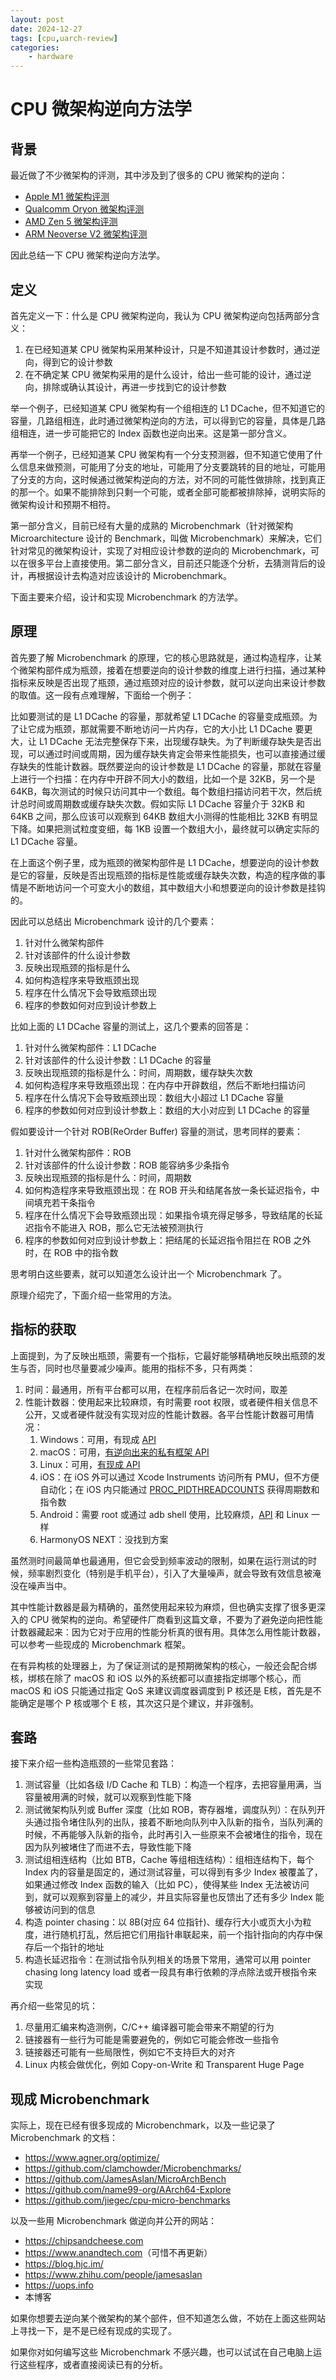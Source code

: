 ```yaml
---
layout: post
date: 2024-12-27
tags: [cpu,uarch-review]
categories:
    - hardware
---
```


# CPU 微架构逆向方法学

## 背景

最近做了不少微架构的评测，其中涉及到了很多的 CPU 微架构的逆向：

- [Apple M1 微架构评测](./apple_m1.md)
- [Qualcomm Oryon 微架构评测](./qualcomm_oryon.md)
- [AMD Zen 5 微架构评测](./amd_zen5.md)
- [ARM Neoverse V2 微架构评测](./arm_neoverse_v2.md)

因此总结一下 CPU 微架构逆向方法学。

<!-- more -->

## 定义

首先定义一下：什么是 CPU 微架构逆向，我认为 CPU 微架构逆向包括两部分含义：

1. 在已经知道某 CPU 微架构采用某种设计，只是不知道其设计参数时，通过逆向，得到它的设计参数
2. 在不确定某 CPU 微架构采用的是什么设计，给出一些可能的设计，通过逆向，排除或确认其设计，再进一步找到它的设计参数

举一个例子，已经知道某 CPU 微架构有一个组相连的 L1 DCache，但不知道它的容量，几路组相连，此时通过微架构逆向的方法，可以得到它的容量，具体是几路组相连，进一步可能把它的 Index 函数也逆向出来。这是第一部分含义。

再举一个例子，已经知道某 CPU 微架构有一个分支预测器，但不知道它使用了什么信息来做预测，可能用了分支的地址，可能用了分支要跳转的目的地址，可能用了分支的方向，这时候通过微架构逆向的方法，对不同的可能性做排除，找到真正的那一个。如果不能排除到只剩一个可能，或者全部可能都被排除掉，说明实际的微架构设计和预期不相符。

第一部分含义，目前已经有大量的成熟的 Microbenchmark（针对微架构 Microarchitecture 设计的 Benchmark，叫做 Microbenchmark）来解决，它们针对常见的微架构设计，实现了对相应设计参数的逆向的 Microbenchmark，可以在很多平台上直接使用。第二部分含义，目前还只能逐个分析，去猜测背后的设计，再根据设计去构造对应该设计的 Microbenchmark。

下面主要来介绍，设计和实现 Microbenchmark 的方法学。

## 原理

首先要了解 Microbenchmark 的原理，它的核心思路就是，通过构造程序，让某个微架构部件成为瓶颈，接着在想要逆向的设计参数的维度上进行扫描，通过某种指标来反映是否出现了瓶颈，通过瓶颈对应的设计参数，就可以逆向出来设计参数的取值。这一段有点难理解，下面给一个例子：

比如要测试的是 L1 DCache 的容量，那就希望 L1 DCache 的容量变成瓶颈。为了让它成为瓶颈，那就需要不断地访问一片内存，它的大小比 L1 DCache 要更大，让 L1 DCache 无法完整保存下来，出现缓存缺失。为了判断缓存缺失是否出现，可以通过时间或周期，因为缓存缺失肯定会带来性能损失，也可以直接通过缓存缺失的性能计数器。既然要逆向的设计参数是 L1 DCache 的容量，那就在容量上进行一个扫描：在内存中开辟不同大小的数组，比如一个是 32KB，另一个是 64KB，每次测试的时候只访问其中一个数组。每个数组扫描访问若干次，然后统计总时间或周期数或缓存缺失次数。假如实际 L1 DCache 容量介于 32KB 和 64KB 之间，那么应该可以观察到 64KB 数组大小测得的性能相比 32KB 有明显下降。如果把测试粒度变细，每 1KB 设置一个数组大小，最终就可以确定实际的 L1 DCache 容量。

在上面这个例子里，成为瓶颈的微架构部件是 L1 DCache，想要逆向的设计参数是它的容量，反映是否出现瓶颈的指标是性能或缓存缺失次数，构造的程序做的事情是不断地访问一个可变大小的数组，其中数组大小和想要逆向的设计参数是挂钩的。

因此可以总结出 Microbenchmark 设计的几个要素：

1. 针对什么微架构部件
2. 针对该部件的什么设计参数
3. 反映出现瓶颈的指标是什么
4. 如何构造程序来导致瓶颈出现
5. 程序在什么情况下会导致瓶颈出现
6. 程序的参数如何对应到设计参数上

比如上面的 L1 DCache 容量的测试上，这几个要素的回答是：

1. 针对什么微架构部件：L1 DCache
2. 针对该部件的什么设计参数：L1 DCache 的容量
3. 反映出现瓶颈的指标是什么：时间，周期数，缓存缺失次数
4. 如何构造程序来导致瓶颈出现：在内存中开辟数组，然后不断地扫描访问
5. 程序在什么情况下会导致瓶颈出现：数组大小超过 L1 DCache 容量
6. 程序的参数如何对应到设计参数上：数组的大小对应到 L1 DCache 的容量

假如要设计一个针对 ROB(ReOrder Buffer) 容量的测试，思考同样的要素：

1. 针对什么微架构部件：ROB
2. 针对该部件的什么设计参数：ROB 能容纳多少条指令
3. 反映出现瓶颈的指标是什么：时间，周期数
4. 如何构造程序来导致瓶颈出现：在 ROB 开头和结尾各放一条长延迟指令，中间填充若干条指令
5. 程序在什么情况下会导致瓶颈出现：如果指令填充得足够多，导致结尾的长延迟指令不能进入 ROB，那么它无法被预测执行
6. 程序的参数如何对应到设计参数上：把结尾的长延迟指令阻拦在 ROB 之外时，在 ROB 中的指令数

思考明白这些要素，就可以知道怎么设计出一个 Microbenchmark 了。

原理介绍完了，下面介绍一些常用的方法。

## 指标的获取

上面提到，为了反映出瓶颈，需要有一个指标，它最好能够精确地反映出瓶颈的发生与否，同时也尽量要减少噪声。能用的指标不多，只有两类：

1. 时间：最通用，所有平台都可以用，在程序前后各记一次时间，取差
2. 性能计数器：使用起来比较麻烦，有时需要 root 权限，或者硬件相关信息不公开，又或者硬件就没有实现对应的性能计数器。各平台性能计数器可用情况：
    1. Windows：可用，有现成 [API](https://learn.microsoft.com/en-us/windows/win32/perfctrs/performance-counters-portal)
    2. macOS：可用，[有逆向出来的私有框架 API](https://gist.github.com/ibireme/173517c208c7dc333ba962c1f0d67d12)
    3. Linux：可用，[有现成 API](https://man7.org/linux/man-pages/man2/perf_event_open.2.html)
    4. iOS：在 iOS 外可以通过 Xcode Instruments 访问所有 PMU，但不方便自动化；在 iOS 内只能通过 [PROC_PIDTHREADCOUNTS](https://github.com/Androp0v/PowerMetricsKit/blob/3be0fd2d61785d848a32b6f5ea59aacad7739909/Sources/SampleThreads/sample_threads.c#L23) 获得周期数和指令数
    5. Android：需要 root 或通过 adb shell 使用，比较麻烦，[API](https://man7.org/linux/man-pages/man2/perf_event_open.2.html) 和 Linux 一样
    6. HarmonyOS NEXT：没找到方案

虽然测时间最简单也最通用，但它会受到频率波动的限制，如果在运行测试的时候，频率剧烈变化（特别是手机平台），引入了大量噪声，就会导致有效信息被淹没在噪声当中。

其中性能计数器是最为精确的，虽然使用起来较为麻烦，但也确实支撑了很多更深入的 CPU 微架构的逆向。希望硬件厂商看到这篇文章，不要为了避免逆向把性能计数器藏起来：因为它对于应用的性能分析真的很有用。具体怎么用性能计数器，可以参考一些现成的 Microbenchmark 框架。

在有异构核的处理器上，为了保证测试的是预期微架构的核心，一般还会配合绑核，绑核在除了 macOS 和 iOS 以外的系统都可以直接指定绑哪个核心，而 macOS 和 iOS 只能通过指定 QoS 来建议调度器调度到 P 核还是 E核，首先是不能确定是哪个 P 核或哪个 E 核，其次这只是个建议，并非强制。

## 套路

接下来介绍一些构造瓶颈的一些常见套路：

1. 测试容量（比如各级 I/D Cache 和 TLB）：构造一个程序，去把容量用满，当容量被用满的时候，就可以观察到性能下降
2. 测试微架构队列或 Buffer 深度（比如 ROB，寄存器堆，调度队列）：在队列开头通过指令堵住队列的出队，接着不断地向队列中入队新的指令，当队列满的时候，不再能够入队新的指令，此时再引入一些原来不会被堵住的指令，现在因为队列被堵住了而进不去，导致性能下降
3. 测试组相连结构（比如 BTB，Cache 等组相连结构）：组相连结构下，每个 Index 内的容量是固定的，通过测试容量，可以得到有多少 Index 被覆盖了，如果通过修改 Index 函数的输入（比如 PC），使得某些 Index 无法被访问到，就可以观察到容量上的减少，并且实际容量也反馈出了还有多少 Index 能够被访问到的信息
4. 构造 pointer chasing：以 8B(对应 64 位指针)、缓存行大小或页大小为粒度，进行随机打乱，然后把它们用指针串联起来，前一个指针指向的内存中保存后一个指针的地址
5. 构造长延迟指令：在测试指令队列相关的场景下常用，通常可以用 pointer chasing long latency load 或者一段具有串行依赖的浮点除法或开根指令来实现

再介绍一些常见的坑：

1. 尽量用汇编来构造测例，C/C++ 编译器可能会带来不期望的行为
2. 链接器有一些行为可能是需要避免的，例如它可能会修改一些指令
3. 链接器还可能有一些局限性，例如它不支持巨大的对齐
4. Linux 内核会做优化，例如 Copy-on-Write 和 Transparent Huge Page

## 现成 Microbenchmark

实际上，现在已经有很多现成的 Microbenchmark，以及一些记录了 Microbenchmark 的文档：

- <https://www.agner.org/optimize/>
- <https://github.com/clamchowder/Microbenchmarks/>
- <https://github.com/JamesAslan/MicroArchBench>
- <https://github.com/name99-org/AArch64-Explore>
- <https://github.com/jiegec/cpu-micro-benchmarks>

以及一些用 Microbenchmark 做逆向并公开的网站：

- <https://chipsandcheese.com>
- <https://www.anandtech.com>（可惜不再更新）
- <https://blog.hjc.im/>
- <https://www.zhihu.com/people/jamesaslan>
- <https://uops.info>
- 本博客

如果你想要去逆向某个微架构的某个部件，但不知道怎么做，不妨在上面这些网站上寻找一下，是不是已经有现成的实现了。

如果你对如何编写这些 Microbenchmark 不感兴趣，也可以试试在自己电脑上运行这些程序，或者直接阅读已有的分析。
